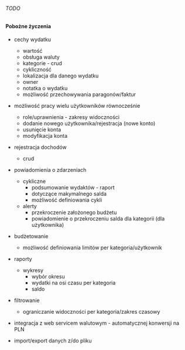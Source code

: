 ###### TODO
#### Pobożne życzenia
* cechy wydatku
    * wartość
    * obsługa waluty
    * kategorie - crud
    * cykliczność
    * lokalizacja dla danego wydatku
    * owner
    * notatka o wydatku
    * możliwość przechowywania paragonów/faktur
* możliwość pracy wielu użytkowników równocześnie
    * role/uprawnienia - zakresy widoczności
    * dodanie nowego użytkownika/rejestracja (nowe konto)
    * usunięcie konta
    * modyfikacja konta
* rejestracja dochodów
    * crud
* powiadomienia o zdarzeniach
    * cykliczne
        * podsumowanie wydaktów - raport
        * dotyczące makymalnego salda
        * możliwość definiowania cykli
    * alerty
        * przekroczenie założonego budżetu
        * powiadomienie o przekroczeniu salda dla kategorii (dla użytkownika)

* budżetowanie
    * możliwość definiowania limitów per kategoria/użytkownik

* raporty
    * wykresy
        * wybór okresu
        * wydatki na osi czasu per kategoria
        * saldo
* filtrowanie
    * ograniczanie widoczności per kategoria/zakres czasowy
* integracja z web servicem walutowym - automatycznej konwersji na PLN
* import/export danych z/do pliku
